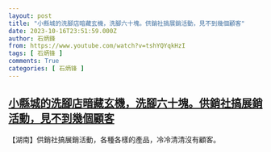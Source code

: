 ```yaml
---
layout: post
title: "小縣城的洗腳店暗藏玄機，洗腳六十塊。供銷社搞展銷活動，見不到幾個顧客"
date: 2023-10-16T23:51:59.000Z
author: 石炳鋒
from: https://www.youtube.com/watch?v=tshYQYqkHzI
tags: [ 石炳锋 ]
comments: True
categories: [ 石炳锋 ]
---
```

<!--1697500319000-->
[小縣城的洗腳店暗藏玄機，洗腳六十塊。供銷社搞展銷活動，見不到幾個顧客](https://www.youtube.com/watch?v=tshYQYqkHzI)
------

<div>
【湖南】供銷社搞展銷活動，各種各樣的產品，冷冷清清沒有顧客。
</div>
